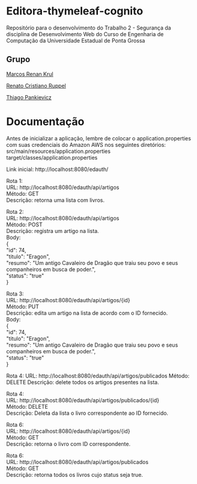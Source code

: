 # Editora-thymeleaf-cognito
Repositório para o desenvolvimento do Trabalho 2 - Segurança da disciplina de Desenvolvimento Web do Curso de Engenharia de Computação da Universidade Estadual de Ponta Grossa


## Grupo

[Marcos Renan Krul](https://github.com/MarcosKrul)

[Renato Cristiano Ruppel](https://github.com/HERuppel)

[Thiago Pankievicz](https://github.com/YounGTeX)

# Documentação

Antes de inicializar a aplicação, lembre de colocar o application.properties com suas credenciais do Amazon AWS nos seguintes diretórios:  
src/main/resources/application.properties  
target/classes/application.properties  

Link inicial: http://localhost:8080/edauth/

Rota 1:  
URL: http://localhost:8080/edauth/api/artigos  
Método: GET  
Descrição: retorna uma lista com livros.  

Rota 2:  
URL: http://localhost:8080/edauth/api/artigos  
Método: POST  
Descrição: registra um artigo na lista.  
Body:  
{  
  "id": 74,  
  "titulo": "Eragon",  
  "resumo": "Um antigo Cavaleiro de Dragão que traiu seu povo e seus companheiros em busca de poder.",  
  "status": "true"  
}  
  
Rota 3:  
URL: http://localhost:8080/edauth/api/artigos/{id}  
Método: PUT  
Descrição: edita um artigo na lista de acordo com o ID fornecido.  
Body:  
{  
  "id": 74,  
  "titulo": "Eragon",  
  "resumo": "Um antigo Cavaleiro de Dragão que traiu seu povo e seus companheiros em busca de poder.",  
  "status": "true"  
}  

Rota 4:
URL: http://localhost:8080/edauth/api/artigos/publicados
Método: DELETE
Descrição: delete todos os artigos presentes na lista.

Rota 4:  
URL: http://localhost:8080/edauth/api/artigos/publicados/{id}  
Método: DELETE  
Descrição: Deleta da lista o livro correspondente ao ID fornecido.  
  
Rota 6:  
URL: http://localhost:8080/edauth/api/artigos/{id}  
Método: GET  
Descrição: retorna o livro com ID correspondente.  
  
Rota 6:  
URL: http://localhost:8080/edauth/api/artigos/publicados  
Método: GET  
Descrição: retorna todos os livros cujo status seja true.  
